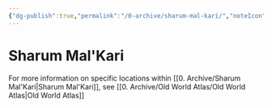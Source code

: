 ```yaml
---
{"dg-publish":true,"permalink":"/0-archive/sharum-mal-kari/","noteIcon":""}
---
```


# Sharum Mal'Kari

For more information on specific locations within [[0. Archive/Sharum Mal'Kari\|Sharum Mal'Kari]], see [[0. Archive/Old World Atlas/Old World Atlas\|Old World Atlas]]